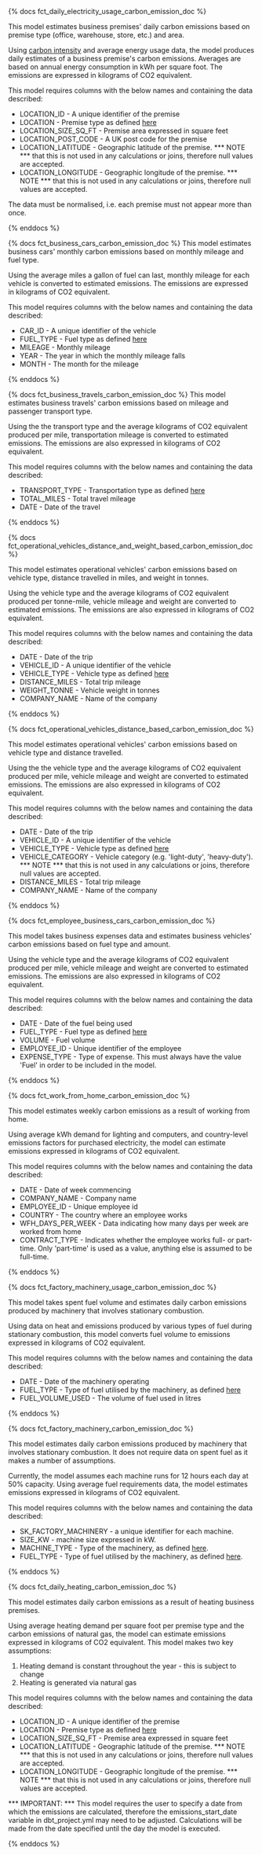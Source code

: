{% docs fct_daily_electricity_usage_carbon_emission_doc %}

This model estimates business premises' daily carbon emissions based on premise type (office, warehouse, store, etc.) and area.

Using [carbon intensity](https://carbonintensity.org.uk/) and average energy usage data, the model produces daily estimates of a business premise's carbon emissions. Averages are based on annual energy consumption in kWh per square foot. The emissions are expressed in kilograms of CO2 equivalent.

This model requires columns with the below names and containing the data described:
 - LOCATION_ID - A unique identifier of the premise
 - LOCATION - Premise type as defined [here](link-to-docs-site)
 - LOCATION_SIZE_SQ_FT - Premise area expressed in square feet
 - LOCATION_POST_CODE - A UK post code for the premise
 - LOCATION_LATITUDE - Geographic latitude of the premise. *** NOTE *** that this is not used in any calculations or joins, therefore null values are accepted.
 - LOCATION_LONGITUDE - Geographic longitude of the premise. *** NOTE *** that this is not used in any calculations or joins, therefore null values are accepted.

The data must be normalised, i.e. each premise must not appear more than once.

{% enddocs %}

{% docs fct_business_cars_carbon_emission_doc %}
This model estimates business cars' monthly carbon emissions based on monthly mileage and fuel type.

Using the average miles a gallon of fuel can last, monthly mileage for each vehicle is converted to estimated emissions. The emissions are expressed in kilograms of CO2 equivalent.

This model requires columns with the below names and containing the data described:
 - CAR_ID - A unique identifier of the vehicle
 - FUEL_TYPE - Fuel type as defined [here](link-to-docs-site)
 - MILEAGE - Monthly mileage
 - YEAR - The year in which the monthly mileage falls
 - MONTH - The month for the mileage

{% enddocs %}

{% docs fct_business_travels_carbon_emission_doc %}
This model estimates business travels' carbon emissions based on mileage and passenger transport type.

Using the the transport type and the average kilograms of CO2 equivalent produced per mile, transportation mileage is converted to estimated emissions. The emissions are also expressed in kilograms of CO2 equivalent.

This model requires columns with the below names and containing the data described:
 - TRANSPORT_TYPE - Transportation type as defined [here](link-to-docs-site)
 - TOTAL_MILES - Total travel mileage
 - DATE - Date of the travel

{% enddocs %}

{% docs fct_operational_vehicles_distance_and_weight_based_carbon_emission_doc %}

This model estimates operational vehicles' carbon emissions based on vehicle type, distance travelled in miles, and weight in tonnes.

Using the vehicle type and the average kilograms of CO2 equivalent produced per tonne-mile, vehicle mileage and weight are converted to estimated emissions. The emissions are also expressed in kilograms of CO2 equivalent.

This model requires columns with the below names and containing the data described:
 - DATE - Date of the trip
 - VEHICLE_ID - A unique identifier of the vehicle
 - VEHICLE_TYPE - Vehicle type as defined [here](link-to-docs-site)
 - DISTANCE_MILES - Total trip mileage
 - WEIGHT_TONNE  - Vehicle weight in tonnes
 - COMPANY_NAME - Name of the company

{% enddocs %}

{% docs fct_operational_vehicles_distance_based_carbon_emission_doc %}

This model estimates operational vehicles' carbon emissions based on vehicle type and distance travelled.

Using the the vehicle type and the average kilograms of CO2 equivalent produced per mile, vehicle mileage and weight are converted to estimated emissions. The emissions are also expressed in kilograms of CO2 equivalent.

This model requires columns with the below names and containing the data described:
 - DATE - Date of the trip
 - VEHICLE_ID - A unique identifier of the vehicle
 - VEHICLE_TYPE - Vehicle type as defined [here](link-to-docs-site)
 - VEHICLE_CATEGORY - Vehicle category (e.g. 'light-duty', 'heavy-duty'). *** NOTE *** that this is not used in any calculations or joins, therefore null values are accepted.
 - DISTANCE_MILES - Total trip mileage
 - COMPANY_NAME - Name of the company

{% enddocs %}

{% docs fct_employee_business_cars_carbon_emission_doc %}

This model takes business expenses data and estimates business vehicles' carbon emissions based on fuel type and amount.

Using the vehicle type and the average kilograms of CO2 equivalent produced per mile, vehicle mileage and weight are converted to estimated emissions. The emissions are also expressed in kilograms of CO2 equivalent.

This model requires columns with the below names and containing the data described:
 - DATE - Date of the fuel being used
 - FUEL_TYPE - Fuel type as defined [here](link-to-docs-site)
 - VOLUME - Fuel volume
 - EMPLOYEE_ID - Unique identifier of the employee
 - EXPENSE_TYPE - Type of expense. This must always have the value 'Fuel' in order to be included in the model.

{% enddocs %}

{% docs fct_work_from_home_carbon_emission_doc %}

This model estimates weekly carbon emissions as a result of working from home.

Using average kWh demand for lighting and computers, and country-level emissions factors for purchased electricity, the model can estimate emissions expressed in kilograms of CO2 equivalent.

This model requires columns with the below names and containing the data described:
 - DATE - Date of week commencing
 - COMPANY_NAME - Company name
 - EMPLOYEE_ID - Unique employee id
 - COUNTRY - The country where an employee works
 - WFH_DAYS_PER_WEEK - Data indicating how many days per week are worked from home
 - CONTRACT_TYPE - Indicates whether the employee works full- or part-time. Only 'part-time' is used as a value, anything else is assumed to be full-time.

{% enddocs %}

{% docs fct_factory_machinery_usage_carbon_emission_doc %}

This model takes spent fuel volume and estimates daily carbon emissions produced by machinery that involves stationary combustion.

Using data on heat and emissions produced by various types of fuel during stationary combustion, this model converts fuel volume to emissions expressed in kilograms of CO2 equivalent.

This model requires columns with the below names and containing the data described:
 - DATE - Date of the machinery operating
 - FUEL_TYPE - Type of fuel utilised by the machinery, as defined [here](link-to-docs-site)
 - FUEL_VOLUME_USED - The volume of fuel used in litres

{% enddocs %}

{% docs fct_factory_machinery_carbon_emission_doc %}

This model estimates daily carbon emissions produced by machinery that involves stationary combustion. It does not require data on spent fuel as it makes a number of assumptions.

Currently, the model assumes each machine runs for 12 hours each day at 50% capacity. Using average fuel requirements data, the model estimates emissions expressed in kilograms of CO2 equivalent.

This model requires columns with the below names and containing the data described:
 - SK_FACTORY_MACHINERY - a unique identifier for each machine.
 - SIZE_KW - machine size expressed in kW.
 - MACHINE_TYPE - Type of the machinery, as defined [here](link-to-docs-site).
 - FUEL_TYPE - Type of fuel utilised by the machinery, as defined [here](link-to-docs-site).

 {% enddocs %}


{% docs fct_daily_heating_carbon_emission_doc %}

This model estimates daily carbon emissions as a result of heating business premises.

Using average heating demand per square foot per premise type and the carbon emissions of natural gas, the model can estimate emissions expressed in kilograms of CO2 equivalent. This model makes two key assumptions:
1. Heating demand is constant throughout the year - this is subject to change
2. Heating is generated via natural gas

This model requires columns with the below names and containing the data described:
- LOCATION_ID - A unique identifier of the premise
- LOCATION - Premise type as defined [here](link-to-docs-site)
- LOCATION_SIZE_SQ_FT - Premise area expressed in square feet
- LOCATION_LATITUDE - Geographic latitude of the premise. *** NOTE *** that this is not used in any calculations or joins, therefore null values are accepted.
- LOCATION_LONGITUDE - Geographic longitude of the premise. *** NOTE *** that this is not used in any calculations or joins, therefore null values are accepted.

 *** IMPORTANT: *** This model requires the user to specify a date from which the emissions are calculated, therefore the emissions_start_date variable in dbt_project.yml may need to be adjusted. Calculations will be made from the date specified until the day the model is executed.  


{% enddocs %}
